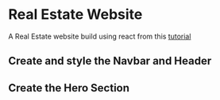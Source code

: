 # Real Estate Website

A Real Estate website build using react from this [tutorial](https://www.youtube.com/watch?v=sKs9FiAHSN4)

## Create and style the Navbar and Header

## Create the Hero Section
